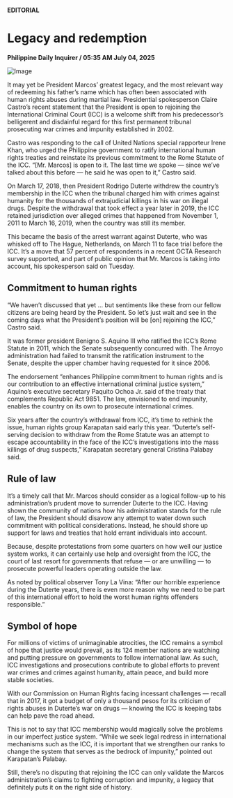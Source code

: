 **EDITORIAL**

# Legacy and redemption

****Philippine Daily Inquirer / 05:35 AM July 04, 2025****

![Image](https://raw.githubusercontent.com/github-jl14/scrapy_api/refs/heads/main/images/editorial07042025.png)

It may yet be President Marcos’ greatest legacy, and the most relevant way of redeeming his father’s name which has often been associated with human rights abuses during martial law. Presidential spokesperson Claire Castro’s recent statement that the President is open to rejoining the International Criminal Court (ICC) is a welcome shift from his predecessor’s belligerent and disdainful regard for this first permanent tribunal prosecuting war crimes and impunity established in 2002.

Castro was responding to the call of United Nations special rapporteur Irene Khan, who urged the Philippine government to ratify international human rights treaties and reinstate its previous commitment to the Rome Statute of the ICC. “[Mr. Marcos] is open to it. The last time we spoke — since we’ve talked about this before — he said he was open to it,” Castro said.

On March 17, 2018, then President Rodrigo Duterte withdrew the country’s membership in the ICC when the tribunal charged him with crimes against humanity for the thousands of extrajudicial killings in his war on illegal drugs. Despite the withdrawal that took effect a year later in 2019, the ICC retained jurisdiction over alleged crimes that happened from November 1, 2011 to March 16, 2019, when the country was still its member.

This became the basis of the arrest warrant against Duterte, who was whisked off to The Hague, Netherlands, on March 11 to face trial before the ICC. It’s a move that 57 percent of respondents in a recent OCTA Research survey supported, and part of public opinion that Mr. Marcos is taking into account, his spokesperson said on Tuesday.

## Commitment to human rights

“We haven’t discussed that yet … but sentiments like these from our fellow citizens are being heard by the President. So let’s just wait and see in the coming days what the President’s position will be [on] rejoining the ICC,” Castro said.

It was former president Benigno S. Aquino III who ratified the ICC’s Rome Statute in 2011, which the Senate subsequently concurred with. The Arroyo administration had failed to transmit the ratification instrument to the Senate, despite the upper chamber having requested for it since 2006.

The endorsement “enhances Philippine commitment to human rights and is our contribution to an effective international criminal justice system,” Aquino’s executive secretary Paquito Ochoa Jr. said of the treaty that complements Republic Act 9851. The law, envisioned to end impunity, enables the country on its own to prosecute international crimes.

Six years after the country’s withdrawal from ICC, it’s time to rethink the issue, human rights group Karapatan said early this year. “Duterte’s self-serving decision to withdraw from the Rome Statute was an attempt to escape accountability in the face of the ICC’s investigations into the mass killings of drug suspects,” Karapatan secretary general Cristina Palabay said.

## Rule of law

It’s a timely call that Mr. Marcos should consider as a logical follow-up to his administration’s prudent move to surrender Duterte to the ICC. Having shown the community of nations how his administration stands for the rule of law, the President should disavow any attempt to water down such commitment with political considerations. Instead, he should shore up support for laws and treaties that hold errant individuals into account.

Because, despite protestations from some quarters on how well our justice system works, it can certainly use help and oversight from the ICC, the court of last resort for governments that refuse — or are unwilling — to prosecute powerful leaders operating outside the law.

As noted by political observer Tony La Vina: “After our horrible experience during the Duterte years, there is even more reason why we need to be part of this international effort to hold the worst human rights offenders responsible.”

## Symbol of hope

For millions of victims of unimaginable atrocities, the ICC remains a symbol of hope that justice would prevail, as its 124 member nations are watching and putting pressure on governments to follow international law. As such, ICC investigations and prosecutions contribute to global efforts to prevent war crimes and crimes against humanity, attain peace, and build more stable societies.

With our Commission on Human Rights facing incessant challenges — recall that in 2017, it got a budget of only a thousand pesos for its criticism of rights abuses in Duterte’s war on drugs — knowing the ICC is keeping tabs can help pave the road ahead.

This is not to say that ICC membership would magically solve the problems in our imperfect justice system. “While we seek legal redress in international mechanisms such as the ICC, it is important that we strengthen our ranks to change the system that serves as the bedrock of impunity,” pointed out Karapatan’s Palabay.

Still, there’s no disputing that rejoining the ICC can only validate the Marcos administration’s claims to fighting corruption and impunity, a legacy that definitely puts it on the right side of history.